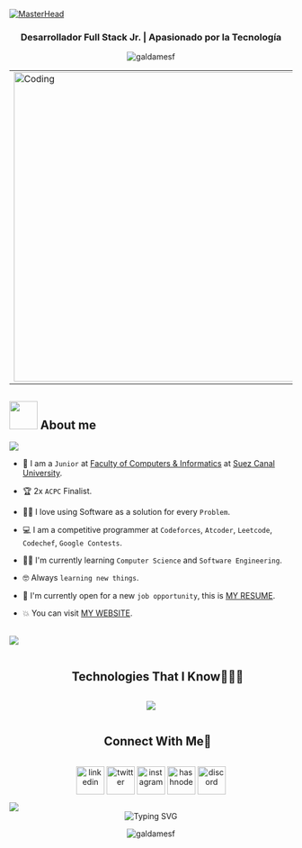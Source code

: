 
[![MasterHead](https://i.pinimg.com/originals/77/ca/a3/77caa32884d735d439ade45ba37feaf2.gif)](https://arjuncvinod.github.io)


<h3 align="center">Desarrollador Full Stack Jr. | Apasionado por la Tecnología</h3>
<p align="center"> <img src="https://komarev.com/ghpvc/?username=galdamesf&label=Profile%20views&color=0e75b6&style=flat" alt="galdamesf" /> </p>

<div align="center">
  <table>
    <tr border="none">
      <td>
        <img align="center" alt="Coding" width="550" src="https://repository-images.githubusercontent.com/588181932/e36ec678-7984-4cdd-8e4c-a3932772ff8e">
      </td>
    </tr>
  </table>
</div>

## <picture><img src = "https://github.com/7oSkaaa/7oSkaaa/blob/main/Images/about_me.gif?raw=true" width = 50px></picture> About me

<img src="https://user-images.githubusercontent.com/73097560/115834477-dbab4500-a447-11eb-908a-139a6edaec5c.gif">

- :school: I am a `Junior` at [Faculty of Computers & Informatics](http://suez.edu.eg/ar/%d9%83%d9%84%d9%8a%d8%a5-%d8%a7%d9%84%d8%ad%d8%a7%d8%b3%d8%a8%d8%a7%d8%aa-%d9%88%d8%a7%d9%84%d9%85%d8%b9%d9%84%d9%88%d9%85%d8%a7%d8%aa/) at [Suez Canal University](http://suez.edu.eg/ar/).

- :trophy: 2x `ACPC` Finalist.

- :technologist: I love using Software as a solution for every `Problem`.

- :computer: I am a competitive programmer at `Codeforces`, `Atcoder`, `Leetcode`, `Codechef`, `Google Contests`.

- :student: I'm currently learning `Computer Science` and `Software Engineering`.

- :nerd_face: Always `learning new things`.

- :thinking: I'm currently open for a new `job opportunity`, this is [MY RESUME](http://lnkiy.in/Ahmed_Hossam_Resume).

- :boom: You can visit [MY WEBSITE](https://cutt.ly/Ahmed_Hossam_Website).

<br>

<!--horizontal divider(gradiant)-->
<img src="https://user-images.githubusercontent.com/73097560/115834477-dbab4500-a447-11eb-908a-139a6edaec5c.gif">

<!--h1 without bottom border-->
<div id="user-content-toc">
  <ul align="center">
    <summary><h2 style="display: inline-block">Technologies That I Know👨🏻‍💻</h2></summary>
  </ul>
</div>

<!--tech stack icons-->
<p align="center">
  <a href="https://skillicons.dev">
    <img src="https://skillicons.dev/icons?i=py,js,react,nodejs,java,spring,html,css,postman,aws,docker,postgres&perline=6" />
  </a>
</p>

<!-- Connect with me -->
<!--h2 without bottom border-->
<div id="user-content-toc">
  <ul align="center">
    <summary><h2 style="display: inline-block">Connect With Me🤝</h2></summary>
  </ul>
</div>

<!--icons and links-->
<p align="center">
<a href="https://www.linkedin.com/in/fernandogaldamesv/" target="blank"><img align="center" src="https://user-images.githubusercontent.com/88904952/234979284-68c11d7f-1acc-4f0c-ac78-044e1037d7b0.png" alt="linkedin" height="50" width="50" /></a>
<a href="https://twitter.com/1010nishant" target="blank"><img align="center" src="https://user-images.githubusercontent.com/88904952/234980676-61bfb021-ecc8-48f7-88e6-34c1b06c4a58.png" alt="twitter" height="50" width="50" /></a> 
<a href="https://www.instagram.com/nishant.jangir.1010/" target="blank"><img align="center" src="https://user-images.githubusercontent.com/88904952/234981169-2dd1e58f-4b7e-468c-8213-034ba62156c3.png" alt="instagram" height="50" width="50" /></a>
<a href="https://1010nishant.hashnode.dev/" target="blank"><img align="center" src="https://user-images.githubusercontent.com/88904952/234982196-562aea17-5532-4550-8c08-1c7cb994a541.png" alt="hashnode" height="50" width="50" /></a>
<a href="https://discordapp.com/users/957722095381540874" target="blank"><img align="center" src="https://user-images.githubusercontent.com/88904952/234982627-019fd336-6248-453c-9b05-97c13fd1d207.png" alt="discord" height="50" width="50" /></a>
</p>

<!--horizontal divider(gradiant)-->
<img src="https://user-images.githubusercontent.com/73097560/115834477-dbab4500-a447-11eb-908a-139a6edaec5c.gif">


<div align="center">
  <img src="https://readme-typing-svg.herokuapp.com?font=Fira+Code&pause=1000&width=435&lines=Fernando+Galdames+Vilches;Full+Stack+Developer;Apasionado+por+la+tecnolog%C3%ADa;Siempre+aprendiendo+algo+nuevo;" alt="Typing SVG" />
</div>
<p align="center">
  <img src="https://komarev.com/ghpvc/?username=galdamesf&label=Visitas%20al%20perfil&color=0e75b6&style=flat" alt="galdamesf" />
</p>

